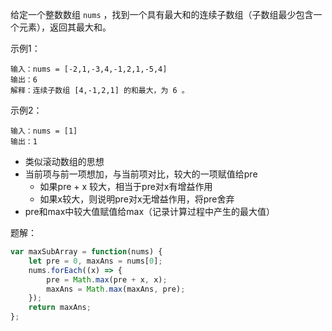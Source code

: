 给定一个整数数组 `nums` ，找到一个具有最大和的连续子数组（子数组最少包含一个元素），返回其最大和。

示例1：

```
输入：nums = [-2,1,-3,4,-1,2,1,-5,4]
输出：6
解释：连续子数组 [4,-1,2,1] 的和最大，为 6 。
```

示例2：

```
输入：nums = [1]
输出：1
```



- 类似滚动数组的思想
- 当前项与前一项想加，与当前项对比，较大的一项赋值给pre
  - 如果pre + x 较大，相当于pre对x有增益作用
  - 如果x较大，则说明pre对x无增益作用，将pre舍弃
- pre和max中较大值赋值给max（记录计算过程中产生的最大值）



题解：

```js
var maxSubArray = function(nums) {
    let pre = 0, maxAns = nums[0];
    nums.forEach((x) => {
        pre = Math.max(pre + x, x);
        maxAns = Math.max(maxAns, pre);
    });
    return maxAns;
};
```

